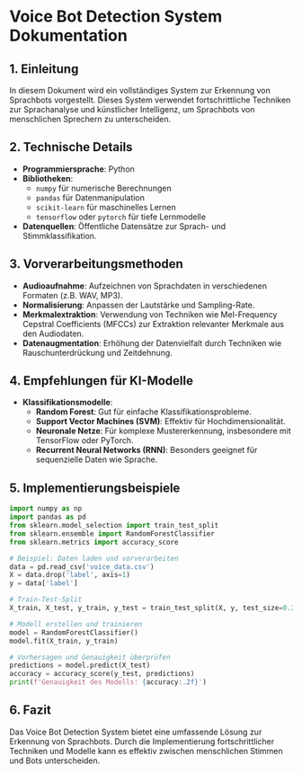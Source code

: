 # Voice Bot Detection System Dokumentation

## 1. Einleitung
In diesem Dokument wird ein vollständiges System zur Erkennung von Sprachbots vorgestellt. Dieses System verwendet fortschrittliche Techniken zur Sprachanalyse und künstlicher Intelligenz, um Sprachbots von menschlichen Sprechern zu unterscheiden.

## 2. Technische Details
- **Programmiersprache**: Python
- **Bibliotheken**: 
  - `numpy` für numerische Berechnungen
  - `pandas` für Datenmanipulation
  - `scikit-learn` für maschinelles Lernen
  - `tensorflow` oder `pytorch` für tiefe Lernmodelle
- **Datenquellen**: Öffentliche Datensätze zur Sprach- und Stimmklassifikation.

## 3. Vorverarbeitungsmethoden
- **Audioaufnahme**: Aufzeichnen von Sprachdaten in verschiedenen Formaten (z.B. WAV, MP3).
- **Normalisierung**: Anpassen der Lautstärke und Sampling-Rate.
- **Merkmalextraktion**: Verwendung von Techniken wie Mel-Frequency Cepstral Coefficients (MFCCs) zur Extraktion relevanter Merkmale aus den Audiodaten.
- **Datenaugmentation**: Erhöhung der Datenvielfalt durch Techniken wie Rauschunterdrückung und Zeitdehnung.

## 4. Empfehlungen für KI-Modelle
- **Klassifikationsmodelle**:
  - **Random Forest**: Gut für einfache Klassifikationsprobleme.
  - **Support Vector Machines (SVM)**: Effektiv für Hochdimensionalität.
  - **Neuronale Netze**: Für komplexe Mustererkennung, insbesondere mit TensorFlow oder PyTorch.
  - **Recurrent Neural Networks (RNN)**: Besonders geeignet für sequenzielle Daten wie Sprache.

## 5. Implementierungsbeispiele
```python
import numpy as np
import pandas as pd
from sklearn.model_selection import train_test_split
from sklearn.ensemble import RandomForestClassifier
from sklearn.metrics import accuracy_score

# Beispiel: Daten laden und vorverarbeiten
data = pd.read_csv('voice_data.csv')
X = data.drop('label', axis=1)
y = data['label']

# Train-Test-Split
X_train, X_test, y_train, y_test = train_test_split(X, y, test_size=0.2, random_state=42)

# Modell erstellen und trainieren
model = RandomForestClassifier()
model.fit(X_train, y_train)

# Vorhersagen und Genauigkeit überprüfen
predictions = model.predict(X_test)
accuracy = accuracy_score(y_test, predictions)
print(f'Genauigkeit des Modells: {accuracy:.2f}')
```

## 6. Fazit
Das Voice Bot Detection System bietet eine umfassende Lösung zur Erkennung von Sprachbots. Durch die Implementierung fortschrittlicher Techniken und Modelle kann es effektiv zwischen menschlichen Stimmen und Bots unterscheiden.